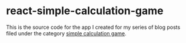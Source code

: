# react-simple-calculation-game

This is the source code for the app I created for my series of blog posts filed under the category [simple calculation game].

[simple calculation game]: https://bouwe.io/categories/simple-calculation-game
